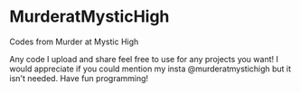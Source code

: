 # MurderatMysticHigh
Codes from Murder at Mystic High

Any code I upload and share feel free to use for any projects you want! 
I would appreciate if you could mention my insta @murderatmystichigh but it isn't needed. Have fun programming!
